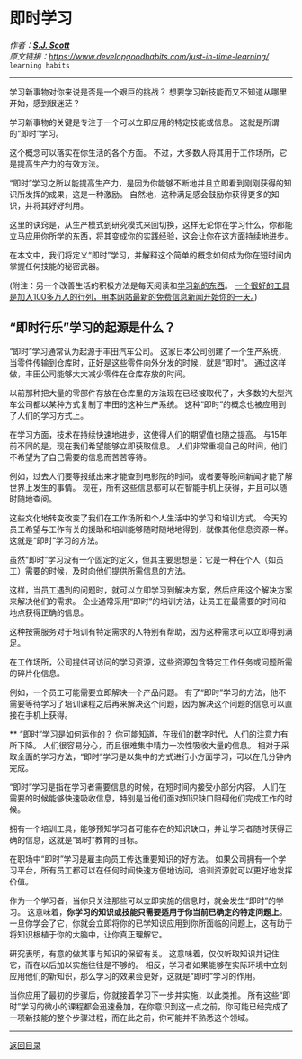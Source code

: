 # 即时学习
_作者：[**S.J. Scott**](https://www.developgoodhabits.com/author/develop/)_  
_原文链接：<https://www.developgoodhabits.com/just-in-time-learning/>_  
`learning habits`

---
学习新事物对你来说是否是一个艰巨的挑战？
想要学习新技能而又不知道从哪里开始，感到很迷茫？

学习新事物的关键是专注于一个可以立即应用的特定技能或信息。
这就是所谓的“即时”学习。

这个概念可以落实在你生活的各个方面。
不过，大多数人将其用于工作场所，它是提高生产力的有效方法。

“即时”学习之所以能提高生产力，是因为你能够不断地并且立即看到刚刚获得的知识所发挥的成果，这是一种激励。
自然地，这种满足感会鼓励你获得更多的知识，并将其好好利用。

这里的诀窍是，从生产模式到研究模式来回切换，这样无论你在学习什么，你都能立马应用你所学的东西，将其变成你的实践经验，这会让你在这方面持续地进步。

在本文中，我们将定义“即时”学习，并解释这个简单的概念如何成为你在短时间内掌握任何技能的秘密武器。

(附注：另一个改善生活的积极方法是每天阅读和[学习新的东西](https://www.developgoodhabits.com/new-skills-to-learn/)。
[一个很好的工具是加入100多万人的行列，用本网站最新的免费信息新闻开始你的一天。](https://www.happierhuman.com/morning-brew))


## “即时行乐”学习的起源是什么？
“即时”学习通常认为起源于丰田汽车公司。
这家日本公司创建了一个生产系统，当零件传输到仓库时，正好是这些零件向外分发的时候，就是“即时”。
通过这样做，丰田公司能够大大减少零件在仓库存放的时间。

以前那种把大量的零部件存放在仓库里的方法现在已经被取代了，大多数的大型汽车公司都以某种方式复制了丰田的这种生产系统。
这种“即时”的概念也被应用到了人们的学习方式上。

在学习方面，技术在持续快速地进步，这使得人们的期望值也随之提高。
与15年前不同的是，现在我们希望能够立即获取信息。
人们非常重视自己的时间，他们不希望为了自己需要的信息而苦苦等待。

例如，过去人们要等报纸出来才能查到电影院的时间，或者要等晚间新闻才能了解世界上发生的事情。
现在，所有这些信息都可以在智能手机上获得，并且可以随时随地查阅。

这些文化地转变改变了我们在工作场所和个人生活中的学习和培训方式。
今天的员工希望与工作有关的援助和培训能够随时随地地得到，就像其他信息资源一样。
这就是“即时”学习的方法。

虽然“即时”学习没有一个固定的定义，但其主要思想是：它是一种在个人（如员工）需要的时候，及时向他们提供所需信息的方法。

这样，当员工遇到的问题时，就可以立即学习到解决方案，然后应用这个解决方案来解决他们的需求。
企业通常采用“即时”的培训方法，让员工在最需要的时间和地点获得正确的信息。

这种按需服务对于培训有特定需求的人特别有帮助，因为这种需求可以立即得到满足。

在工作场所，公司提供可访问的学习资源，这些资源包含特定工作任务或问题所需的碎片化信息。

例如，一个员工可能需要立即解决一个产品问题。
有了“即时”学习的方法，他不需要等待学习了培训课程之后再来解决这个问题，因为解决这个问题的信息可以直接在手机上获得。

** “即时”学习是如何运作的？
你可能知道，在我们的数字时代，人们的注意力有所下降。
人们很容易分心，而且很难集中精力一次性吸收大量的信息。
相对于采取全面的学习方法，“即时”学习是以集中的方式进行小方面学习，可以在几分钟内完成。

“即时”学习是指在学习者需要信息的时候，在短时间内接受小部分内容。
人们在需要的时候能够快速吸收信息，特别是当他们面对知识缺口阻碍他们完成工作的时候。

拥有一个培训工具，能够预知学习者可能存在的知识缺口，并让学习者随时获得正确的信息，这就是“即时”教育的目标。

在职场中“即时”学习是雇主向员工传达重要知识的好方法。
如果公司拥有一个学习平台，所有员工都可以在任何时间快速方便地访问，培训资源就可以更好地发挥价值。

作为一个学习者，当你只关注那些可以立即实施的信息时，就会发生“即时”的学习。
这意味着，**你学习的知识或技能只需要适用于你当前已确定的特定问题上**。
一旦你学会了它，你就会立即将你的已学知识应用到你所面临的问题上，这有助于将知识根植于你的大脑中，让你真正理解它。

研究表明，有意的做某事与知识的保留有关。
这意味着，仅仅听取知识并记住它，而在以后加以实施往往是不够的。
相反，学习者如果能够在实际环境中立刻应用他们的新知识，那么学习的效果会更好，这就是“即时”学习的作用。

当你应用了最初的步骤后，你就接着学习下一步并实施，以此类推。
所有这些“即时”学习的微小的课程都会迅速叠加，在你意识到这一点之前，你可能已经完成了一项新技能的整个步骤过程，而在此之前，你可能并不熟悉这个领域。

---
[返回目录](https://github.com/datugou/Article_Translation/tree/master/LEARNING_data_science)
